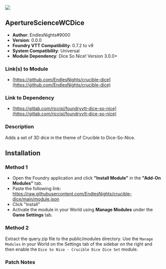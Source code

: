 ![](https://img.shields.io/badge/Foundry-v9.242-informational)
## ApertureScienceWCDice

* **Author**: EndlesNights#9000
* **Version**: 0.0.0
* **Foundry VTT Compatibility**: 0.7.2 to v9
* **System Compatibility**: Universal
* **Module Dependency**: Dice So Nice! Version 3.0.0+

### Link(s) to Module
* [https://github.com/EndlesNights/crucible-dice](https://github.com/EndlesNights/crucible-dice)

### Link to Dependency
* [https://gitlab.com/riccisi/foundryvtt-dice-so-nice](https://gitlab.com/riccisi/foundryvtt-dice-so-nice)

### Description
Adds a set of 3D dice in the theme of Crucible to Dice-So-Nice.

## Installation
### Method 1
* Open the Foundry application and click **"Install Module"** in the **"Add-On Modules"** tab.
* Paste the following link: https://raw.githubusercontent.com/EndlesNights/crucible-dice/main/module.json
* Click "Install"
* Activate the module in your World using **Manage Modules** under the **Game Settings** tab.

### Method 2
Extract the query.zip file to the public/modules directory. Use the `Manage Modules` in your World on the Settings tab of the sidebar on the right and then enable the `Dice So Nice - Crucible Dice Dice Set` module.

### Patch Notes

